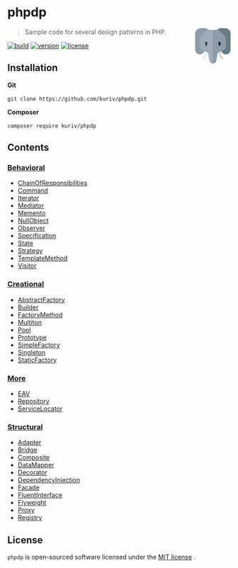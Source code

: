# phpdp

<a href="https://github.com/kuriv/phpdp">
	<img src="phpdp.svg" width="80" height="80" align="right">
</a>

> Sample code for several design patterns in PHP.

[![build][build-image]][build-url]
[![version][version-image]][version-url]
[![license][license-image]][license-url]

## Installation

**Git**

```
git clone https://github.com/kuriv/phpdp.git
```

**Composer**

```
composer require kuriv/phpdp
```

## Contents

### [Behavioral](src/Behavioral)

* [ChainOfResponsibilities](src/Behavioral/ChainOfResponsibilities)
* [Command](src/Behavioral/Command)
* [Iterator](src/Behavioral/Iterator)
* [Mediator](src/Behavioral/Mediator)
* [Memento](src/Behavioral/Memento)
* [NullObject](src/Behavioral/NullObject)
* [Observer](src/Behavioral/Observer)
* [Specification](src/Behavioral/Specification)
* [State](src/Behavioral/State)
* [Strategy](src/Behavioral/Strategy)
* [TemplateMethod](src/Behavioral/TemplateMethod)
* [Visitor](src/Behavioral/Visitor)

### [Creational](src/Creational)

* [AbstractFactory](src/Creational/AbstractFactory)
* [Builder](src/Creational/Builder)
* [FactoryMethod](src/Creational/FactoryMethod)
* [Multiton](src/Creational/Multiton)
* [Pool](src/Creational/Pool)
* [Prototype](src/Creational/Prototype)
* [SimpleFactory](src/Creational/SimpleFactory)
* [Singleton](src/Creational/Singleton)
* [StaticFactory](src/Creational/StaticFactory)

### [More](src/More)

* [EAV](src/More/EAV)
* [Repository](src/More/Repository)
* [ServiceLocator](src/More/ServiceLocator)

### [Structural](src/Structural)

* [Adapter](src/Structural/Adapter)
* [Bridge](src/Structural/Bridge)
* [Composite](src/Structural/Composite)
* [DataMapper](src/Structural/DataMapper)
* [Decorator](src/Structural/Decorator)
* [DependencyInjection](src/Structural/DependencyInjection)
* [Facade](src/Structural/Facade)
* [FluentInterface](src/Structural/FluentInterface)
* [Flyweight](src/Structural/Flyweight)
* [Proxy](src/Structural/Proxy)
* [Registry](src/Structural/Registry)

## License

`phpdp` is open-sourced software licensed under the [MIT license](https://opensource.org/licenses/MIT) .



[build-image]: https://api.travis-ci.org/kuriv/phpdp.svg?branch=master&amp;status=passed	"build"
[build-url]: https://github.com/kuriv/phpdp	"build"
[version-image]: https://img.shields.io/badge/version-v1.0.3-blue	"version"
[version-url]: https://github.com/kuriv/phpdp	"version"
[license-image]: https://img.shields.io/badge/license-MIT-green	"license"
[license-url]: https://github.com/kuriv/phpdp	"license"